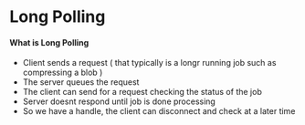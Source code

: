 # Long Polling

#### What is Long Polling 

- Client sends a request ( that typically is a longr running job such as compressing a blob )
- The server queues the request
- The client can send for a request checking the status of the job
- Server doesnt respond until job is done processing 
- So we have a handle, the client can disconnect and check at a later time 
